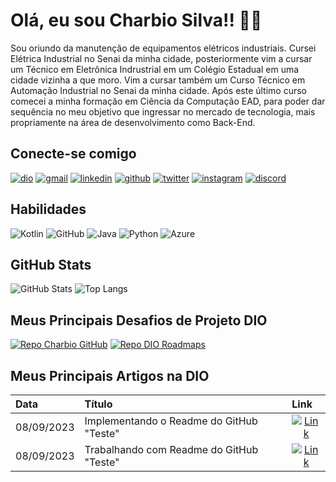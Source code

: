 # Olá, eu sou Charbio Silva!! 👋🏽

Sou oriundo da manutenção de equipamentos elétricos industriais. Cursei Elétrica Industrial no Senai da minha cidade, posteriormente vim a cursar um Técnico em Eletrônica Indrustrial em um Colégio Estadual em uma cidade vizinha a que moro. Vim a cursar também um Curso Técnico em Automação Industrial no Senai da minha cidade. Após este último curso comecei a minha formação em Ciência da Computação EAD, para poder dar sequência no meu objetivo que ingressar no mercado de tecnologia, mais propriamente na área de desenvolvimento como Back-End.

## Conecte-se comigo
[![dio](https://img.shields.io/badge/MEU_PERFIL_NA_DIO-1DA1F2?style=for-the-badge&logoColor=white)](https://www.dio.me/users/charbiosilva/)
[![gmail](https://img.shields.io/badge/EMAIL-000?style=for-the-badge&logo=gmail&logoColor)](mailto:charbinho86@gmail.com)
[![linkedin](https://img.shields.io/badge/linkedin-000?style=for-the-badge&logo=linkedin&logoColor=deepskyblue)](https://www.linkedin.com/in/charbiosilva/)
[![github](https://img.shields.io/badge/github-000?style=for-the-badge&logo=github&logoColor=deepskyblue)](https://github.com/charbinho86/)
[![twitter](https://img.shields.io/badge/twitter-000?style=for-the-badge&logo=twitter&logoColor=deepskyblue)](https://twiter.com/charbiosilva/)
[![instagram](https://img.shields.io/badge/instagram-000?style=for-the-badge&logo=instagram&logoColor)](https://instagram.com/charbinho86/)
[![discord](https://img.shields.io/badge/discord-000?style=for-the-badge&logo=discord&logoColor=royalblue)](https://www.discord.com/in/charbiosilva/)

## Habilidades
![Kotlin](https://img.shields.io/badge/Kotlin-000?style=for-the-badge&logo=kotlin&logoColor=0095D5)
![GitHub](https://img.shields.io/badge/GitHub-000?style=for-the-badge&logo=github&logoColor=deepskyblue)
![Java](https://img.shields.io/badge/Java-000?style=for-the-badge&logo=openjdk&logoColor=ED8B00)
![Python](https://img.shields.io/badge/Python-000?style=for-the-badge&logo=python&logoColor=3776AB)
![Azure](https://img.shields.io/badge/Azure-000?style=for-the-badge&logo=microsoft-azure&logoColor=0089D6)

## GitHub Stats
![GitHub Stats](https://github-readme-stats.vercel.app/api?username=charbinho86&show_icons=true&theme=transparent&bg_color=000&border_color=30A3DC&title_color=E94D5F&include_all_commits=true&count_private=true&text_color=fff&icon_color=00BFFF)
![Top Langs](https://github-readme-stats.vercel.app/api/top-langs/?username=charbinho86&layout=compact&langs_count=16&theme=transparent&bg_color=000&border_color=30A3DC&title_color=E94D5F&text_color=fff)

## Meus Principais Desafios de Projeto DIO
[![Repo Charbio GitHub](https://github-readme-stats.vercel.app/api/pin/?username=charbinho86&repo=desafio_poo_dio&theme=dark&bg_color=000&border_color=30A3DC&title_color=E94D5F&icon_color=00BFFF&text_color=fff)](http://github.com/charbinho86/desafio_poo_dios)
[![Repo DIO Roadmaps](https://github-readme-stats.vercel.app/api/pin/?username=digitalinnovationone&repo=roadmaps&theme=dark&bg_color=000&border_color=30A3DC&title_color=E94D5F&icon_color=00BFFF&text_color=fff)](https://github.com/digitalinnovationone/roadmaps)

## Meus Principais Artigos na DIO
<table>
  <thead>
    <tr align="left">
      <th>Data</th>
      <th>Título</th>
      <th>Link</th>
    </tr>
  </thead>
  <tbody align="left">
    <tr>
      <td>08/09/2023</td>
      <td>Implementando o Readme do GitHub "Teste"</td>
      <td align="center">
        <a href="https://www.dio.me/users/charbiosilva/">
          <img align="center" alt="Link" src="https://img.shields.io/badge/Ler_Artigo-30A3DC?style=for-the-badge">
        </a>
      </td>
    </tr>
    <tr>
      <td>08/09/2023</td>
      <td>Trabalhando com Readme do GitHub "Teste"</td>
      <td align="center">
        <a href="https://www.dio.me/users/charbiosilva?">
          <img align="center" alt="Link" src="https://img.shields.io/badge/Ler_Artigo-E94D5F?style=for-the-badge">
        </a>
      </td>
    </tr>
  </tbody>
</table>